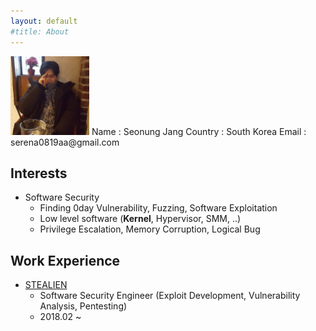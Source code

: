 ```yaml
---
layout: default
#title: About
---
```

<img src="/assets/images/meme.jpg" width="25%" height="30%" title="young me" alt="profile_picture">  
Name : Seonung Jang  
Country : South Korea  
Email : serena0819aa@gmail.com  


## Interests
* Software Security
    * Finding 0day Vulnerability, Fuzzing, Software Exploitation
    * Low level software (**Kernel**, Hypervisor, SMM, ..)
    * Privilege Escalation, Memory Corruption, Logical Bug

## Work Experience
* [STEALIEN](https://www.stealien.com/main)
    * Software Security Engineer (Exploit Development, Vulnerability Analysis, Pentesting)
    * 2018.02 ~